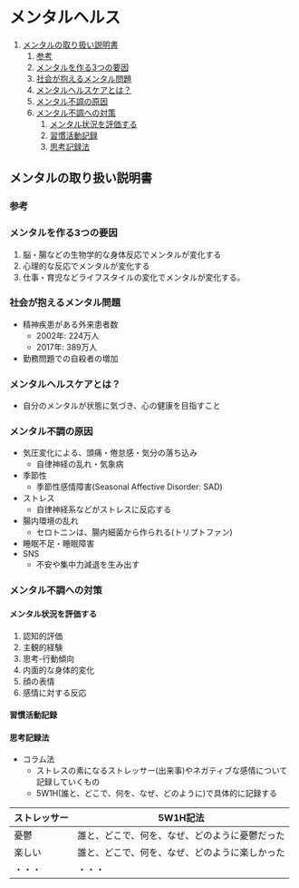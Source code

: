 # メンタルヘルス

1. [メンタルの取り扱い説明書](#メンタルの取り扱い説明書)
   1. [参考](#参考)
   2. [メンタルを作る3つの要因](#メンタルを作る3つの要因)
   3. [社会が抱えるメンタル問題](#社会が抱えるメンタル問題)
   4. [メンタルヘルスケアとは？](#メンタルヘルスケアとは)
   5. [メンタル不調の原因](#メンタル不調の原因)
   6. [メンタル不調への対策](#メンタル不調への対策)
      1. [メンタル状況を評価する](#メンタル状況を評価する)
      2. [習慣活動記録](#習慣活動記録)
      3. [思考記録法](#思考記録法)

## メンタルの取り扱い説明書

### 参考

### メンタルを作る3つの要因

1. 脳・腸などの生物学的な身体反応でメンタルが変化する
2. 心理的な反応でメンタルが変化する
3. 仕事・育児などライフスタイルの変化でメンタルが変化する。

### 社会が抱えるメンタル問題

* 精神疾患がある外来患者数
  * 2002年: 224万人
  * 2017年: 389万人
* 勤務問題での自殺者の増加

### メンタルヘルスケアとは？

* 自分のメンタルが状態に気づき、心の健康を目指すこと

### メンタル不調の原因

* 気圧変化による、頭痛・倦怠感・気分の落ち込み
  * 自律神経の乱れ・気象病
* 季節性
  * 季節性感情障害(Seasonal Affective Disorder: SAD)
* ストレス
  * 自律神経系などがストレスに反応する
* 腸内環境の乱れ
  * セロトニンは、腸内細菌から作られる(トリプトファン)
* 睡眠不足・睡眠障害
* SNS
  * 不安や集中力減退を生み出す

### メンタル不調への対策

#### メンタル状況を評価する

1. 認知的評価
2. 主観的経験
3. 思考-行動傾向
4. 内面的な身体的変化
5. 顔の表情
6. 感情に対する反応

#### 習慣活動記録

#### 思考記録法

* コラム法
  * ストレスの素になるストレッサー(出来事)やネガティブな感情について記録していくもの
  * 5W1H(誰と、どこで、何を、なぜ、どのように)で具体的に記録する

| ストレッサー | 5W1H記法 |  
| - | - |  
| 憂鬱 | 誰と、どこで、何を、なぜ、どのように憂鬱だった |  
| 楽しい | 誰と、どこで、何を、なぜ、どのように楽しかった |  
| ・・・ | ・・・ |  

